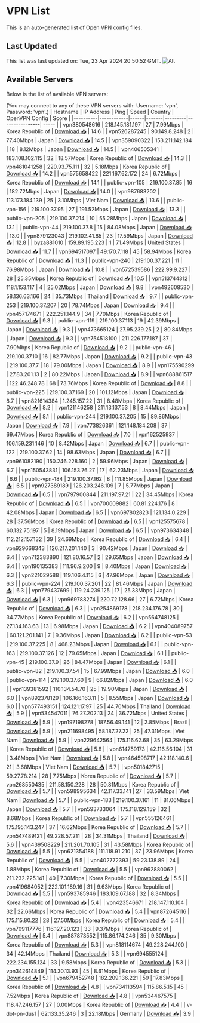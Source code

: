 # VPN List

This is an auto-generated list of Open VPN config files.

## Last Updated

This list was last updated on: Tue, 23 Apr 2024 20:50:52 GMT.
![Alt](https://repobeats.axiom.co/api/embed/186b98318ef1479477931607c1ad7d823f12451f.svg "Repobeats analytics image")

## Available Servers

Below is the list of available VPN servers:

(You may connect to any of these VPN servers with: Username: 'vpn', Password: 'vpn'.)
| Hostname | IP Address | Ping | Speed | Country | OpenVPN Config | Score |
|----------|------------|------|-------|---------|----------------| ----- |
| vpn380548616 | 218.145.181.197 | 27 | 7.99Mbps | Korea Republic of | [Download 📥](./configs/server_0_KR.ovpn) | 14.6 |
| vpn526287245 | 90.149.8.248 | 2 | 77.40Mbps | Japan | [Download 📥](./configs/server_1_JP.ovpn) | 14.5 |
| vpn359090322 | 153.211.142.184 | 18 | 8.12Mbps | Japan | [Download 📥](./configs/server_2_JP.ovpn) | 14.5 |
| vpn406505341 | 183.108.102.115 | 32 | 18.57Mbps | Korea Republic of | [Download 📥](./configs/server_3_KR.ovpn) | 14.3 |
| vpn481041258 | 220.93.75.111 | 32 | 5.18Mbps | Korea Republic of | [Download 📥](./configs/server_4_KR.ovpn) | 14.2 |
| vpn575658422 | 221.167.62.172 | 24 | 6.72Mbps | Korea Republic of | [Download 📥](./configs/server_5_KR.ovpn) | 14.1 |
| public-vpn-105 | 219.100.37.85 | 16 | 182.72Mbps | Japan | [Download 📥](./configs/server_6_JP.ovpn) | 14.0 |
| vpn987683202 | 113.173.184.139 | 25 | 3.10Mbps | Viet Nam | [Download 📥](./configs/server_7_VN.ovpn) | 13.6 |
| public-vpn-156 | 219.100.37.95 | 27 | 191.52Mbps | Japan | [Download 📥](./configs/server_8_JP.ovpn) | 13.3 |
| public-vpn-205 | 219.100.37.214 | 10 | 55.28Mbps | Japan | [Download 📥](./configs/server_9_JP.ovpn) | 13.1 |
| public-vpn-44 | 219.100.37.8 | 15 | 84.08Mbps | Japan | [Download 📥](./configs/server_10_JP.ovpn) | 13.0 |
| vpn879123043 | 219.102.41.85 | 23 | 17.59Mbps | Japan | [Download 📥](./configs/server_11_JP.ovpn) | 12.8 |
| byza881010 | 159.89.195.223 | 1 | 71.49Mbps | United States | [Download 📥](./configs/server_12_US.ovpn) | 11.7 |
| vpn694517097 | 49.170.7.118 | 45 | 58.94Mbps | Korea Republic of | [Download 📥](./configs/server_13_KR.ovpn) | 11.3 |
| public-vpn-240 | 219.100.37.221 | 11 | 76.98Mbps | Japan | [Download 📥](./configs/server_14_JP.ovpn) | 10.8 |
| vpn572539586 | 222.99.9.227 | 28 | 25.35Mbps | Korea Republic of | [Download 📥](./configs/server_15_KR.ovpn) | 10.5 |
| vpn513744312 | 118.1.153.117 | 4 | 25.02Mbps | Japan | [Download 📥](./configs/server_16_JP.ovpn) | 9.8 |
| vpn492608530 | 58.136.63.166 | 24 | 35.73Mbps | Thailand | [Download 📥](./configs/server_17_TH.ovpn) | 9.7 |
| public-vpn-253 | 219.100.37.207 | 20 | 78.74Mbps | Japan | [Download 📥](./configs/server_18_JP.ovpn) | 9.4 |
| vpn457174671 | 222.251.144.9 | 34 | 7.70Mbps | Korea Republic of | [Download 📥](./configs/server_19_KR.ovpn) | 9.3 |
| public-vpn-119 | 219.100.37.113 | 19 | 42.39Mbps | Japan | [Download 📥](./configs/server_20_JP.ovpn) | 9.3 |
| vpn473665124 | 27.95.239.25 | 2 | 80.84Mbps | Japan | [Download 📥](./configs/server_21_JP.ovpn) | 9.3 |
| vpn754518100 | 211.226.177.187 | 37 | 7.90Mbps | Korea Republic of | [Download 📥](./configs/server_22_KR.ovpn) | 9.2 |
| public-vpn-46 | 219.100.37.10 | 16 | 82.77Mbps | Japan | [Download 📥](./configs/server_23_JP.ovpn) | 9.2 |
| public-vpn-43 | 219.100.37.7 | 18 | 79.00Mbps | Japan | [Download 📥](./configs/server_24_JP.ovpn) | 8.9 |
| vpn175590299 | 27.83.201.13 | 2 | 80.22Mbps | Japan | [Download 📥](./configs/server_25_JP.ovpn) | 8.9 |
| vpn688861517 | 122.46.248.78 | 68 | 73.76Mbps | Korea Republic of | [Download 📥](./configs/server_26_KR.ovpn) | 8.8 |
| public-vpn-225 | 219.100.37.169 | 20 | 101.12Mbps | Japan | [Download 📥](./configs/server_27_JP.ovpn) | 8.7 |
| vpn821614384 | 1.245.157.22 | 31 | 8.48Mbps | Korea Republic of | [Download 📥](./configs/server_28_KR.ovpn) | 8.2 |
| vpn121146258 | 211.13.137.53 | 8 | 8.44Mbps | Japan | [Download 📥](./configs/server_29_JP.ovpn) | 8.1 |
| public-vpn-244 | 219.100.37.205 | 15 | 89.86Mbps | Japan | [Download 📥](./configs/server_30_JP.ovpn) | 7.9 |
| vpn773826361 | 121.148.184.208 | 37 | 69.47Mbps | Korea Republic of | [Download 📥](./configs/server_31_KR.ovpn) | 7.0 |
| vpn162525937 | 106.159.231.146 | 10 | 8.42Mbps | Japan | [Download 📥](./configs/server_32_JP.ovpn) | 6.7 |
| public-vpn-122 | 219.100.37.62 | 14 | 98.63Mbps | Japan | [Download 📥](./configs/server_33_JP.ovpn) | 6.7 |
| vpn961082190 | 150.246.228.160 | 2 | 59.96Mbps | Japan | [Download 📥](./configs/server_34_JP.ovpn) | 6.7 |
| vpn150543831 | 106.153.76.27 | 17 | 62.23Mbps | Japan | [Download 📥](./configs/server_35_JP.ovpn) | 6.6 |
| public-vpn-184 | 219.100.37.162 | 8 | 111.85Mbps | Japan | [Download 📥](./configs/server_36_JP.ovpn) | 6.5 |
| vpn927389189 | 126.203.246.109 | 7 | 5.77Mbps | Japan | [Download 📥](./configs/server_37_JP.ovpn) | 6.5 |
| vpn797900844 | 211.197.97.21 | 22 | 34.45Mbps | Korea Republic of | [Download 📥](./configs/server_38_KR.ovpn) | 6.5 |
| vpn700609882 | 60.81.224.176 | 8 | 42.08Mbps | Japan | [Download 📥](./configs/server_39_JP.ovpn) | 6.5 |
| vpn697802823 | 121.134.0.229 | 28 | 37.56Mbps | Korea Republic of | [Download 📥](./configs/server_40_KR.ovpn) | 6.5 |
| vpn125575678 | 60.132.75.197 | 5 | 8.19Mbps | Japan | [Download 📥](./configs/server_41_JP.ovpn) | 6.5 |
| vpn973634348 | 112.212.157.132 | 39 | 24.69Mbps | Korea Republic of | [Download 📥](./configs/server_42_KR.ovpn) | 6.4 |
| vpn929668343 | 126.217.201.140 | 3 | 90.42Mbps | Japan | [Download 📥](./configs/server_43_JP.ovpn) | 6.4 |
| vpn712383890 | 121.80.16.57 | 2 | 29.65Mbps | Japan | [Download 📥](./configs/server_44_JP.ovpn) | 6.4 |
| vpn190135383 | 111.96.9.200 | 9 | 8.40Mbps | Japan | [Download 📥](./configs/server_45_JP.ovpn) | 6.3 |
| vpn221029588 | 119.106.4.115 | 6 | 47.96Mbps | Japan | [Download 📥](./configs/server_46_JP.ovpn) | 6.3 |
| public-vpn-224 | 219.100.37.201 | 22 | 81.46Mbps | Japan | [Download 📥](./configs/server_47_JP.ovpn) | 6.3 |
| vpn779437699 | 119.24.239.125 | 17 | 25.33Mbps | Japan | [Download 📥](./configs/server_48_JP.ovpn) | 6.3 |
| vpn969788274 | 220.72.128.66 | 27 | 6.72Mbps | Korea Republic of | [Download 📥](./configs/server_49_KR.ovpn) | 6.3 |
| vpn254869178 | 218.234.176.78 | 30 | 34.77Mbps | Korea Republic of | [Download 📥](./configs/server_50_KR.ovpn) | 6.2 |
| vpn564748125 | 27.134.163.63 | 13 | 6.98Mbps | Japan | [Download 📥](./configs/server_51_JP.ovpn) | 6.2 |
| vpn404089757 | 60.121.201.141 | 7 | 9.36Mbps | Japan | [Download 📥](./configs/server_52_JP.ovpn) | 6.2 |
| public-vpn-53 | 219.100.37.225 | 8 | 468.23Mbps | Japan | [Download 📥](./configs/server_53_JP.ovpn) | 6.1 |
| public-vpn-163 | 219.100.37.126 | 12 | 79.65Mbps | Japan | [Download 📥](./configs/server_54_JP.ovpn) | 6.1 |
| public-vpn-45 | 219.100.37.9 | 26 | 84.47Mbps | Japan | [Download 📥](./configs/server_55_JP.ovpn) | 6.1 |
| public-vpn-82 | 219.100.37.54 | 15 | 67.99Mbps | Japan | [Download 📥](./configs/server_56_JP.ovpn) | 6.0 |
| public-vpn-114 | 219.100.37.60 | 9 | 66.82Mbps | Japan | [Download 📥](./configs/server_57_JP.ovpn) | 6.0 |
| vpn139381592 | 110.134.54.70 | 25 | 19.90Mbps | Japan | [Download 📥](./configs/server_58_JP.ovpn) | 6.0 |
| vpn892378129 | 106.166.163.11 | 5 | 8.55Mbps | Japan | [Download 📥](./configs/server_59_JP.ovpn) | 6.0 |
| vpn577493151 | 124.121.17.97 | 25 | 44.70Mbps | Thailand | [Download 📥](./configs/server_60_TH.ovpn) | 5.9 |
| vpn534547011 | 76.27.202.13 | 24 | 36.72Mbps | United States | [Download 📥](./configs/server_61_US.ovpn) | 5.9 |
| vpn197198278 | 187.56.49.141 | 12 | 2.85Mbps | Brazil | [Download 📥](./configs/server_62_BR.ovpn) | 5.9 |
| vpn211698495 | 58.187.27.22 | 25 | 47.31Mbps | Viet Nam | [Download 📥](./configs/server_63_VN.ovpn) | 5.9 |
| vpn229642564 | 175.116.62.68 | 35 | 63.29Mbps | Korea Republic of | [Download 📥](./configs/server_64_KR.ovpn) | 5.8 |
| vpn614759173 | 42.116.56.104 | 31 | 3.48Mbps | Viet Nam | [Download 📥](./configs/server_65_VN.ovpn) | 5.8 |
| vpn464598717 | 42.118.140.6 | 21 | 3.68Mbps | Viet Nam | [Download 📥](./configs/server_66_VN.ovpn) | 5.7 |
| vpn501842715 | 59.27.78.214 | 28 | 7.75Mbps | Korea Republic of | [Download 📥](./configs/server_67_KR.ovpn) | 5.7 |
| vpn268550435 | 211.58.150.228 | 28 | 50.81Mbps | Korea Republic of | [Download 📥](./configs/server_68_KR.ovpn) | 5.7 |
| vpn598995634 | 42.117.33.141 | 27 | 33.59Mbps | Viet Nam | [Download 📥](./configs/server_69_VN.ovpn) | 5.7 |
| public-vpn-183 | 219.100.37.161 | 11 | 81.06Mbps | Japan | [Download 📥](./configs/server_70_JP.ovpn) | 5.7 |
| vpn593733064 | 175.118.129.159 | 32 | 8.68Mbps | Korea Republic of | [Download 📥](./configs/server_71_KR.ovpn) | 5.7 |
| vpn555126461 | 175.195.143.247 | 37 | 16.62Mbps | Korea Republic of | [Download 📥](./configs/server_72_KR.ovpn) | 5.7 |
| vpn547489121 | 49.228.57.211 | 28 | 34.31Mbps | Thailand | [Download 📥](./configs/server_73_TH.ovpn) | 5.6 |
| vpn439508229 | 211.201.70.105 | 31 | 43.58Mbps | Korea Republic of | [Download 📥](./configs/server_74_KR.ovpn) | 5.5 |
| vpn621354188 | 111.118.91.210 | 37 | 23.96Mbps | Korea Republic of | [Download 📥](./configs/server_75_KR.ovpn) | 5.5 |
| vpn402772393 | 59.23.138.89 | 24 | 1.88Mbps | Korea Republic of | [Download 📥](./configs/server_76_KR.ovpn) | 5.5 |
| vpn962880062 | 211.232.225.141 | 40 | 7.30Mbps | Korea Republic of | [Download 📥](./configs/server_77_KR.ovpn) | 5.5 |
| vpn419684052 | 222.101.189.16 | 31 | 9.63Mbps | Korea Republic of | [Download 📥](./configs/server_78_KR.ovpn) | 5.5 |
| vpn593785946 | 183.109.67.188 | 32 | 8.34Mbps | Korea Republic of | [Download 📥](./configs/server_79_KR.ovpn) | 5.4 |
| vpn423546671 | 218.147.110.104 | 32 | 22.66Mbps | Korea Republic of | [Download 📥](./configs/server_80_KR.ovpn) | 5.4 |
| vpn872645116 | 175.115.80.22 | 28 | 27.50Mbps | Korea Republic of | [Download 📥](./configs/server_81_KR.ovpn) | 5.4 |
| vpn709117776 | 116.127.20.123 | 33 | 9.37Mbps | Korea Republic of | [Download 📥](./configs/server_82_KR.ovpn) | 5.4 |
| vpn887873552 | 115.86.174.246 | 35 | 9.30Mbps | Korea Republic of | [Download 📥](./configs/server_83_KR.ovpn) | 5.3 |
| vpn818114674 | 49.228.244.100 | 34 | 42.14Mbps | Thailand | [Download 📥](./configs/server_84_TH.ovpn) | 5.3 |
| vpn694555124 | 222.234.155.124 | 33 | 9.58Mbps | Korea Republic of | [Download 📥](./configs/server_85_KR.ovpn) | 5.3 |
| vpn342614849 | 114.30.13.93 | 45 | 8.61Mbps | Korea Republic of | [Download 📥](./configs/server_86_KR.ovpn) | 5.1 |
| vpn679452748 | 182.209.136.221 | 59 | 17.83Mbps | Korea Republic of | [Download 📥](./configs/server_87_KR.ovpn) | 4.8 |
| vpn734113594 | 115.86.5.15 | 45 | 7.52Mbps | Korea Republic of | [Download 📥](./configs/server_88_KR.ovpn) | 4.8 |
| vpn534467575 | 118.47.246.157 | 27 | 0.00Mbps | Korea Republic of | [Download 📥](./configs/server_89_KR.ovpn) | 4.4 |
| v-dot-pn-dus1 | 62.133.35.246 | 3 | 22.18Mbps | Germany | [Download 📥](./configs/server_90_DE.ovpn) | 3.9 |
